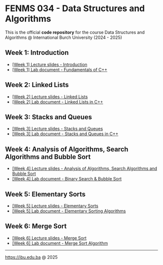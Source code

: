 # FENMS 034 - Data Structures and Algorithms
This is the official **code repository** for the course Data Structures and Algorithms @ International Burch University (2024 - 2025)

## Week 1: Introduction
- [[Week 1] Lecture slides - Introduction](https://learning.ibu.edu.ba/mod/url/view.php?id=93074)
- [[Week 1] Lab document - Fundamentals of C++](https://learning.ibu.edu.ba/mod/url/view.php?id=66101)

## Week 2: Linked Lists
- [[Week 2] Lecture slides - Linked Lists](https://learning.ibu.edu.ba/mod/url/view.php?id=79134)
- [[Week 2] Lab document - Linked Lists in C++](https://learning.ibu.edu.ba/mod/url/view.php?id=93272)

## Week 3: Stacks and Queues
- [[Week 3] Lecture slides - Stacks and Queues](https://learning.ibu.edu.ba/mod/url/view.php?id=66610)
- [[Week 3] Lab document - Stacks and Queues in C++](https://learning.ibu.edu.ba/mod/url/view.php?id=66665)

## Week 4: Analysis of Algorithms, Search Algorithms and Bubble Sort
- [[Week 4] Lecture slides -  Analysis of Algorithms, Search Algorithms and Bubble Sort](https://learning.ibu.edu.ba/mod/url/view.php?id=67113)
- [[Week 4] Lab document - Binary Search & Bubble Sort](https://learning.ibu.edu.ba/mod/url/view.php?id=67157)

## Week 5: Elementary Sorts
- [[Week 5] Lecture slides -  Elementary Sorts](https://learning.ibu.edu.ba/mod/url/view.php?id=67594)
- [[Week 5] Lab document - Elementary Sorting Algorithms](https://learning.ibu.edu.ba/mod/url/view.php?id=67610)

## Week 6: Merge Sort
- [[Week 6] Lecture slides -  Merge Sort](https://learning.ibu.edu.ba/mod/url/view.php?id=67919)
- [[Week 6] Lab document - Merge Sort Algorithm](https://learning.ibu.edu.ba/mod/url/view.php?id=67951)

---
https://ibu.edu.ba @ 2025